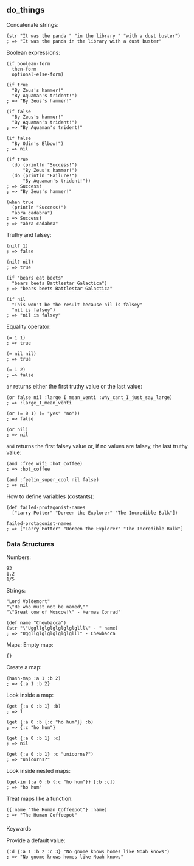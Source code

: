 ## do_things

Concatenate strings:
```
(str "It was the panda " "in the library " "with a dust buster")
; => "It was the panda in the library with a dust buster"
```

Boolean expressions:
```
(if boolean-form
  then-form
  optional-else-form)

(if true
  "By Zeus's hammer!"
  "By Aquaman's trident!")
; => "By Zeus's hammer!"

(if false
  "By Zeus's hammer!"
  "By Aquaman's trident!")
; => "By Aquaman's trident!"

(if false
  "By Odin's Elbow!")
; => nil

(if true
  (do (println "Success!")
      "By Zeus's hammer!")
  (do (println "Failure!")
      "By Aquaman's trident!"))
; => Success!
; => "By Zeus's hammer!"
```
```
(when true
  (println "Success!")
  "abra cadabra")
; => Success!
; => "abra cadabra"

```

Truthy and falsey:
```
(nil? 1)
; => false

(nil? nil)
; => true
```
```
(if "bears eat beets"
  "bears beets Battlestar Galactica")
; => "bears beets Battlestar Galactica"

(if nil
  "This won't be the result because nil is falsey"
  "nil is falsey")
; => "nil is falsey"
```

Equality operator:
```
(= 1 1)
; => true

(= nil nil)
; => true

(= 1 2)
; => false
```
`or` returns either the first truthy value or the last value:
```
(or false nil :large_I_mean_venti :why_cant_I_just_say_large)
; => :large_I_mean_venti

(or (= 0 1) (= "yes" "no"))
; => false

(or nil)
; => nil
```

`and` returns the first falsey value or, if no values are falsey, the last truthy value:

```
(and :free_wifi :hot_coffee)
; => :hot_coffee

(and :feelin_super_cool nil false)
; => nil
```

How to define variables (costants):
```
(def failed-protagonist-names
  ["Larry Potter" "Doreen the Explorer" "The Incredible Bulk"])

failed-protagonist-names
; => ["Larry Potter" "Doreen the Explorer" "The Incredible Bulk"]
```

### Data Structures

Numbers:
```
93
1.2
1/5
```

Strings:
```
"Lord Voldemort"
"\"He who must not be named\""
"\"Great cow of Moscow!\" - Hermes Conrad"
```
```
(def name "Chewbacca")
(str "\"Uggllglglglglglglglll\" - " name)
; => "Uggllglglglglglglglll" - Chewbacca
```

Maps:
Empty map:
```
{}
```

Create a map:
```
(hash-map :a 1 :b 2)
; => {:a 1 :b 2}
```

Look inside a map:
```
(get {:a 0 :b 1} :b)
; => 1

(get {:a 0 :b {:c "ho hum"}} :b)
; => {:c "ho hum"}
```
```
(get {:a 0 :b 1} :c)
; => nil

(get {:a 0 :b 1} :c "unicorns?")
; => "unicorns?"
```

Look inside nested maps:
```
(get-in {:a 0 :b {:c "ho hum"}} [:b :c])
; => "ho hum"
```

Treat maps like a function:
```
({:name "The Human Coffeepot"} :name)
; => "The Human Coffeepot"
```

####
Keywards

Provide a default value:
```
(:d {:a 1 :b 2 :c 3} "No gnome knows homes like Noah knows")
; => "No gnome knows homes like Noah knows"
```
